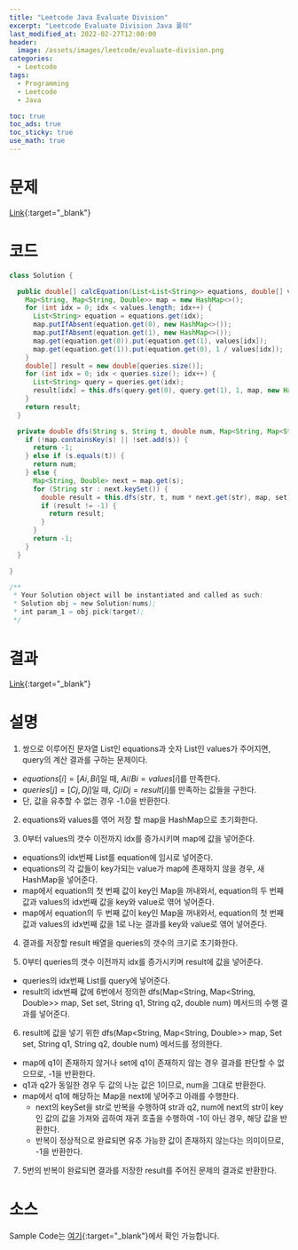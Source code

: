 ```yaml
---
title: "Leetcode Java Evaluate Division"
excerpt: "Leetcode Evaluate Division Java 풀이"
last_modified_at: 2022-02-27T12:00:00
header:
  image: /assets/images/leetcode/evaluate-division.png
categories:
  - Leetcode
tags:
  - Programming
  - Leetcode
  - Java

toc: true
toc_ads: true
toc_sticky: true
use_math: true
---
```

# 문제
[Link](https://leetcode.com/problems/evaluate-division/){:target="_blank"}

# 코드
```java
class Solution {

  public double[] calcEquation(List<List<String>> equations, double[] values, List<List<String>> queries) {
    Map<String, Map<String, Double>> map = new HashMap<>();
    for (int idx = 0; idx < values.length; idx++) {
      List<String> equation = equations.get(idx);
      map.putIfAbsent(equation.get(0), new HashMap<>());
      map.putIfAbsent(equation.get(1), new HashMap<>());
      map.get(equation.get(0)).put(equation.get(1), values[idx]);
      map.get(equation.get(1)).put(equation.get(0), 1 / values[idx]);
    }
    double[] result = new double[queries.size()];
    for (int idx = 0; idx < queries.size(); idx++) {
      List<String> query = queries.get(idx);
      result[idx] = this.dfs(query.get(0), query.get(1), 1, map, new HashSet<>());
    }
    return result;
  }

  private double dfs(String s, String t, double num, Map<String, Map<String, Double>> map, Set<String> set) {
    if (!map.containsKey(s) || !set.add(s)) {
      return -1;
    } else if (s.equals(t)) {
      return num;
    } else {
      Map<String, Double> next = map.get(s);
      for (String str : next.keySet()) {
        double result = this.dfs(str, t, num * next.get(str), map, set);
        if (result != -1) {
          return result;
        }
      }
      return -1;
    }
  }

}

/**
 * Your Solution object will be instantiated and called as such:
 * Solution obj = new Solution(nums);
 * int param_1 = obj.pick(target);
 */
```

# 결과
[Link](https://leetcode.com/submissions/detail/649555553/){:target="_blank"}

# 설명
1. 쌍으로 이루어진 문자열 List인 equations과 숫자 List인 values가 주어지면, query의 계산 결과를 구하는 문제이다.
- $equations[i] = [Ai, Bi]$일 때, $Ai / Bi = values[i]$를 만족한다.
- $queries[j] = [Cj, Dj]$일 때, $Cj / Dj = result[i]$를 만족하는 값들을 구한다.
- 단, 값을 유추할 수 없는 경우 -1.0을 반환한다.

2. equations와 values를 엮어 저장 할 map을 HashMap으로 초기화한다.

3. 0부터 values의 갯수 이전까지 idx를 증가시키며 map에 값을 넣어준다.
- equations의 idx번째 List를 equation에 임시로 넣어준다.
- equations의 각 값들이 key가되는 value가 map에 존재하지 않을 경우, 새 HashMap을 넣어준다.
- map에서 equation의 첫 번째 값이 key인 Map을 꺼내와서, equation의 두 번째 값과 values의 idx번째 값을 key와 value로 엮어 넣어준다.
- map에서 equation의 두 번째 값이 key인 Map을 꺼내와서, equation의 첫 번째 값과 values의 idx번째 값을 1로 나눈 결과를 key와 value로 엮어 넣어준다.

4. 결과를 저장할 result 배열을 queries의 갯수의 크기로 초기화한다.

5. 0부터 queries의 갯수 이전까지 idx를 증가시키며 result에 값을 넣어준다.
- queries의 idx번째 List를 query에 넣어준다.
- result의 idx번째 값에 6번에서 정의한 dfs(Map<String, Map<String, Double>> map, Set<String> set, String q1, String q2, double num) 메서드의 수행 결과를 넣어준다.

6. result에 값을 넣기 위한 dfs(Map<String, Map<String, Double>> map, Set<String> set, String q1, String q2, double num) 메서드를 정의한다.
- map에 q1이 존재하지 않거나 set에 q1이 존재하지 않는 경우 결과를 판단할 수 없으므로, -1을 반환한다.
- q1과 q2가 동일한 경우 두 값의 나눈 값은 1이므로, num을 그대로 반환한다.
- map에서 q1에 해당하는 Map을 next에 넣어주고 아래를 수행한다.
  - next의 keySet을 str로 반복을 수행하여 str과 q2, num에 next의 str이 key인 값의 값을 가져와 곱하여 재귀 호출을 수행하여 -1이 아닌 경우, 해당 값을 반환한다.
  - 반복이 정상적으로 완료되면 유추 가능한 값이 존재하지 않는다는 의미이므로, -1을 반환한다.

7. 5번의 반복이 완료되면 결과를 저장한 result를 주어진 문제의 결과로 반환한다.

# 소스
Sample Code는 [여기](https://github.com/GracefulSoul/leetcode/blob/master/src/main/java/gracefulsoul/problems/EvaluateDivision.java){:target="_blank"}에서 확인 가능합니다.